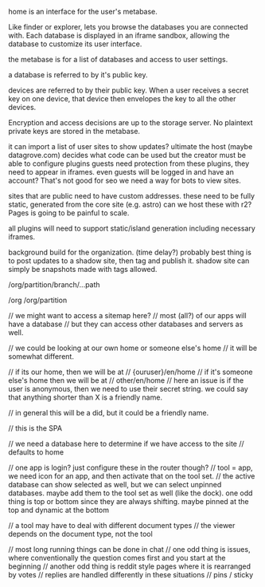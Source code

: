 home is an interface for the user's metabase.

Like finder or explorer, lets you browse the databases you are connected with. Each database is displayed in an iframe sandbox, allowing the database to customize its user interface.

the metabase is for a list of databases and access to user settings.

a database is referred to by it's public key.

devices are referred to by their public key. When a user receives a secret key on one device, that device then envelopes the key to all the other devices.

Encryption and access decisions are up to the storage server. No plaintext private keys are stored in the metabase.

it can import a list of user sites to show updates?
ultimate the host (maybe datagrove.com) decides what code can be used
but the creator must be able to configure plugins
guests need protection from these plugins, they need to appear in iframes.
even guests will be logged in and have an account? That's not good for seo
we need a way for bots to view sites.

sites that are public need to have custom addresses.
these need to be fully static, generated from the core site (e.g. astro)
can we host these with r2? Pages is going to be painful to scale.

all plugins will need to support static/island generation including necessary iframes.

background build for the organization. (time delay?)
probably best thing is to post updates to a shadow site, then tag and publish it.
shadow site can simply be snapshots made with tags allowed.

/org/partition/branch/...path

/org
/org/partition

// we might want to access a sitemap here?
// most (all?) of our apps will have a database
// but they can access other databases and servers as well.

// we could be looking at our own home or someone else's home
// it will be somewhat different.

// if its our home, then we will be at
// {ouruser}/en/home
// if it's someone else's home then we will be at
// other/en/home
// here an issue is if the user is anonymous, then we need to use their secret string. we could say that anything shorter than X is a friendly name.

// in general this will be a did, but it could be a friendly name.

// this is the SPA

// we need a database here to determine if we have access to the site
// defaults to home

// one app is login? just configure these in the router though?
// tool = app, we need icon for an app, and then activate that on the tool set.
// the active database can show selected as well, but we can select unpinned databases. maybe add them to the tool set as well (like the dock). one odd thing is top or bottom since they are always shifting. maybe pinned at the top and dynamic at the bottom

// a tool may have to deal with different document types
// the viewer depends on the document type, not the tool

// most long running things can be done in chat
// one odd thing is issues, where conventionally the question comes first and you start at the beginning
// another odd thing is reddit style pages where it is rearranged by votes
// replies are handled differently in these situations
// pins / sticky
